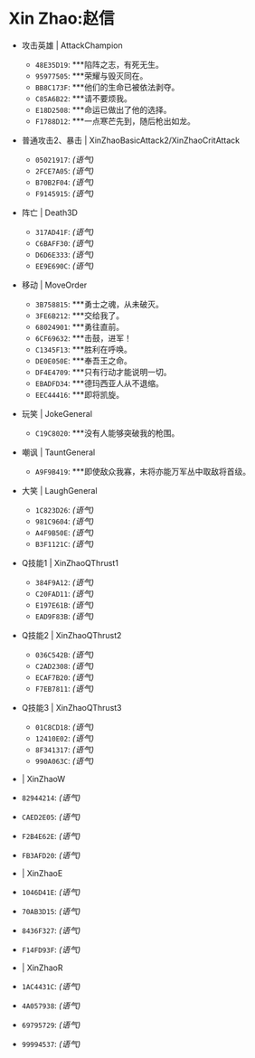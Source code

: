 # Xin Zhao:赵信

- 攻击英雄 | AttackChampion
  - `48E35D19`: ***陷阵之志，有死无生。
  - `95977505`: ***荣耀与毁灭同在。
  - `BB8C173F`: ***他们的生命已被依法剥夺。
  - `C85A6B22`: ***请不要烦我。
  - `E18D2508`: ***命运已做出了他的选择。
  - `F1788D12`: ***一点寒芒先到，随后枪出如龙。

- 普通攻击2、暴击 | XinZhaoBasicAttack2/XinZhaoCritAttack
  - `05021917`: *(语气)*
  - `2FCE7A05`: *(语气)*
  - `B70B2F04`: *(语气)*
  - `F9145915`: *(语气)*

- 阵亡 | Death3D
  - `317AD41F`: *(语气)*
  - `C6BAFF30`: *(语气)*
  - `D6D6E333`: *(语气)*
  - `EE9E690C`: *(语气)*

- 移动 | MoveOrder
  - `3B758815`: ***勇士之魂，从未破灭。
  - `3FE6B212`: ***交给我了。
  - `68024901`: ***勇往直前。
  - `6CF69632`: ***击鼓，进军！
  - `C1345F13`: ***胜利在呼唤。
  - `DE0E050E`: ***奉吾王之命。
  - `DF4E4709`: ***只有行动才能说明一切。
  - `EBADFD34`: ***德玛西亚人从不退缩。
  - `EEC44416`: ***即将凯旋。

- 玩笑 | JokeGeneral
  - `C19C8020`: ***没有人能够突破我的枪围。

- 嘲讽 | TauntGeneral
  - `A9F9B419`: ***即使敌众我寡，末将亦能万军丛中取敌将首级。

- 大笑 | LaughGeneral
  - `1C823D26`: *(语气)*
  - `981C9604`: *(语气)*
  - `A4F9B50E`: *(语气)*
  - `B3F1121C`: *(语气)*

- Q技能1 | XinZhaoQThrust1
  - `384F9A12`: *(语气)*
  - `C20FAD11`: *(语气)*
  - `E197E61B`: *(语气)*
  - `EAD9F83B`: *(语气)*

- Q技能2 | XinZhaoQThrust2
  - `036C542B`: *(语气)*
  - `C2AD2308`: *(语气)*
  - `ECAF7B20`: *(语气)*
  - `F7EB7811`: *(语气)*

- Q技能3 | XinZhaoQThrust3
  - `01C8CD18`: *(语气)*
  - `12410E02`: *(语气)*
  - `8F341317`: *(语气)*
  - `990A063C`: *(语气)*

-  | XinZhaoW
  - `82944214`: *(语气)*
  - `CAED2E05`: *(语气)*
  - `F2B4E62E`: *(语气)*
  - `FB3AFD20`: *(语气)*

-  | XinZhaoE
  - `1046D41E`: *(语气)*
  - `70AB3D15`: *(语气)*
  - `8436F327`: *(语气)*
  - `F14FD93F`: *(语气)*

-  | XinZhaoR
  - `1AC4431C`: *(语气)*
  - `4A057938`: *(语气)*
  - `69795729`: *(语气)*
  - `99994537`: *(语气)*